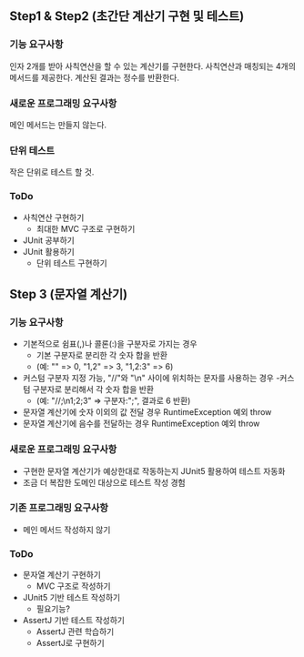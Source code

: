 ## Step1 & Step2 (초간단 계산기 구현 및 테스트)
### 기능 요구사항
인자 2개를 받아 사칙연산을 할 수 있는 계산기를 구현한다.
사칙연산과 매칭되는 4개의 메서드를 제공한다.
계산된 결과는 정수를 반환한다.

### 새로운 프로그래밍 요구사항
메인 메서드는 만들지 않는다.

### 단위 테스트
작은 단위로 테스트 할 것.

### ToDo
- 사칙연산 구현하기
  - 최대한 MVC 구조로 구현하기
- JUnit 공부하기
- JUnit 활용하기 
  - 단위 테스트 구현하기

## Step 3 (문자열 계산기)
### 기능 요구사항
- 기본적으로 쉼표(,)나 콜론(:)을 구분자로 가지는 경우
  - 기본 구분자로 분리한 각 숫자 합을 반환
  - (예: "" => 0, "1,2" => 3, "1,2:3" => 6)
- 커스텀 구분자 지정 가능, "//"와 "\n" 사이에 위치하는 문자를 사용하는 경우
  -커스텀 구분자로 분리해서 각 숫자 합을 반환
  - (예: "//;\n1;2;3" => 구분자:";", 결과로 6 반환)
- 문자열 계산기에 숫자 이외의 값 전달 경우 RuntimeException 예외 throw
- 문자열 계산기에 음수를 전달하는 경우 RuntimeException 예외 throw

### 새로운 프로그래밍 요구사항
- 구현한 문자열 계산기가 예상한대로 작동하는지 JUnit5 활용하여 테스트 자동화
- 조금 더 복잡한 도메인 대상으로 테스트 작성 경험

### 기존 프로그래밍 요구사항
- 메인 메서드 작성하지 않기

### ToDo
- 문자열 계산기 구현하기
  - MVC 구조로 작성하기
- JUnit5 기반 테스트 작성하기
  - 필요기능?
- AssertJ 기반 테스트 작성하기
  - AssertJ 관련 학습하기
  - AssertJ로 구현하기